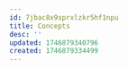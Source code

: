 ```yaml
---
id: 7jbac8x9sprxlzkr5hf1npu
title: Concepts
desc: ''
updated: 1746879340796
created: 1746879334499
---
```


